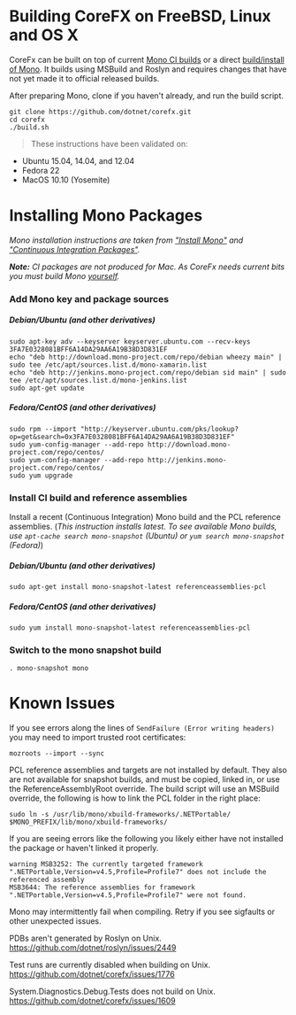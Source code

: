 Building CoreFX on FreeBSD, Linux and OS X
==========================================

CoreFx can be built on top of current [Mono CI builds](#installing-mono-packages) or a direct [build/install of Mono](http://www.mono-project.com/docs/compiling-mono/). It builds using MSBuild and Roslyn and requires changes that have not yet made it to official released builds.

After preparing Mono, clone if you haven't already, and run the build script.

```
git clone https://github.com/dotnet/corefx.git
cd corefx
./build.sh
```

>These instructions have been validated on:
* Ubuntu 15.04, 14.04, and 12.04
* Fedora 22
* MacOS 10.10 (Yosemite)


# Installing Mono Packages
_Mono installation instructions are taken from ["Install Mono"](http://www.mono-project.com/docs/getting-started/install/) and ["Continuous Integration Packages"](http://www.mono-project.com/docs/getting-started/install/linux/ci-packages/)._

_**Note:** CI packages are not produced for Mac. As CoreFx needs current bits you must build Mono [yourself](http://www.mono-project.com/docs/compiling-mono/)._
### Add Mono key and package sources
##### Debian/Ubuntu (and other derivatives)
```
sudo apt-key adv --keyserver keyserver.ubuntu.com --recv-keys 3FA7E0328081BFF6A14DA29AA6A19B38D3D831EF
echo "deb http://download.mono-project.com/repo/debian wheezy main" | sudo tee /etc/apt/sources.list.d/mono-xamarin.list
echo "deb http://jenkins.mono-project.com/repo/debian sid main" | sudo tee /etc/apt/sources.list.d/mono-jenkins.list
sudo apt-get update
```
##### Fedora/CentOS (and other derivatives)
```
sudo rpm --import "http://keyserver.ubuntu.com/pks/lookup?op=get&search=0x3FA7E0328081BFF6A14DA29AA6A19B38D3D831EF"
sudo yum-config-manager --add-repo http://download.mono-project.com/repo/centos/
sudo yum-config-manager --add-repo http://jenkins.mono-project.com/repo/centos/
sudo yum upgrade
``` 
### Install CI build and reference assemblies
Install a recent (Continuous Integration) Mono build and the PCL reference assemblies. (_This instruction installs latest. To see available Mono builds, use `apt-cache search mono-snapshot` (Ubuntu) or `yum search mono-snapshot` (Fedora)_)
##### Debian/Ubuntu (and other derivatives)
```
sudo apt-get install mono-snapshot-latest referenceassemblies-pcl
```
##### Fedora/CentOS (and other derivatives)
```
sudo yum install mono-snapshot-latest referenceassemblies-pcl
```
### Switch to the mono snapshot build
```
. mono-snapshot mono
```

# Known Issues
If you see errors along the lines of `SendFailure (Error writing headers)` you may need to import trusted root certificates:
```
mozroots --import --sync
```
PCL reference assemblies and targets are not installed by default. They also are not available for snapshot builds, and must be copied, linked in, or use the ReferenceAssemblyRoot override. The build script will use an MSBuild override, the following is how to link the PCL folder in the right place:
```
sudo ln -s /usr/lib/mono/xbuild-frameworks/.NETPortable/ $MONO_PREFIX/lib/mono/xbuild-frameworks/
```
If you are seeing errors like the following you likely either have not installed the package or haven't linked it properly.
```
warning MSB3252: The currently targeted framework ".NETPortable,Version=v4.5,Profile=Profile7" does not include the referenced assembly
MSB3644: The reference assemblies for framework ".NETPortable,Version=v4.5,Profile=Profile7" were not found.
```
Mono may intermittently fail when compiling. Retry if you see sigfaults or other unexpected issues.

PDBs aren't generated by Roslyn on Unix. https://github.com/dotnet/roslyn/issues/2449

Test runs are currently disabled when building on Unix. https://github.com/dotnet/corefx/issues/1776

System.Diagnostics.Debug.Tests does not build on Unix. https://github.com/dotnet/corefx/issues/1609
